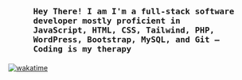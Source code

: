 <h3 style="margin: 50px 50px 20px 50px" align="left">
        <samp>Hey There! I am
                I'm a full-stack software developer mostly proficient in JavaScript, HTML, CSS, Tailwind, PHP, WordPress, Bootstrap, MySQL, and Git — Coding is my therapy
        </samp>
</h3>

[![wakatime](https://wakatime.com/badge/user/b759b98e-2d61-4b6f-b47c-f32e67da9e3a.svg?style=for-the-badge)](https://wakatime.com/@b759b98e-2d61-4b6f-b47c-f32e67da9e3a)